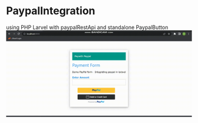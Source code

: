 # PaypalIntegration
using PHP Larvel with paypalRestApi and standalone PaypalButton
<img src="./demo.gif" alt="demo snapshot" />

